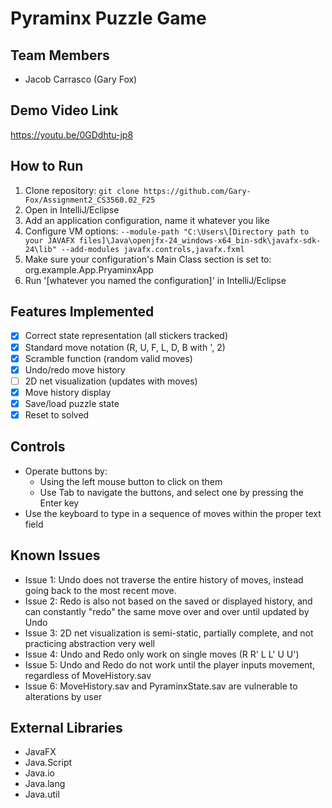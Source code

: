 # Pyraminx Puzzle Game

## Team Members
- Jacob Carrasco (Gary Fox)

## Demo Video Link
<https://youtu.be/0GDdhtu-jp8>

## How to Run
1. Clone repository: `git clone https://github.com/Gary-Fox/Assignment2_CS3560.02_F25`
2. Open in IntelliJ/Eclipse
3. Add an application configuration, name it whatever you like
3. Configure VM options: `--module-path "C:\Users\[Directory path to your JAVAFX files]\Java\openjfx-24_windows-x64_bin-sdk\javafx-sdk-24\lib" --add-modules javafx.controls,javafx.fxml`
4. Make sure your configuration's Main Class section is set to: org.example.App.PryaminxApp
5. Run '[whatever you named the configuration]' in IntelliJ/Eclipse

## Features Implemented
- [X] Correct state representation (all stickers tracked)
- [X] Standard move notation (R, U, F, L, D, B with ', 2)
- [X] Scramble function (random valid moves)
- [X] Undo/redo move history
- [ ] 2D net visualization (updates with moves)
- [X] Move history display
- [X] Save/load puzzle state
- [X] Reset to solved

## Controls
- Operate buttons by:
	- Using the left mouse button to click on them
	- Use Tab to navigate the buttons, and select one by pressing the Enter key
- Use the keyboard to type in a sequence of moves within the proper text field

## Known Issues
- Issue 1: Undo does not traverse the entire history of moves, instead going back to the most recent move.
- Issue 2: Redo is also not based on the saved or displayed history, and can constantly "redo" the same move over and over until updated by Undo
- Issue 3: 2D net visualization is semi-static, partially complete, and not practicing abstraction very well
- Issue 4: Undo and Redo only work on single moves (R R' L L' U U')
- Issue 5: Undo and Redo do not work until the player inputs movement, regardless of MoveHistory.sav
- Issue 6: MoveHistory.sav and PyraminxState.sav are vulnerable to alterations by user

## External Libraries
- JavaFX
- Java.Script
- Java.io
- Java.lang
- Java.util


